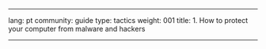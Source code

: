 

---

lang: pt
community: guide
type: tactics
weight: 001
title: 1. How to protect your computer from malware and hackers

---

<stub>

